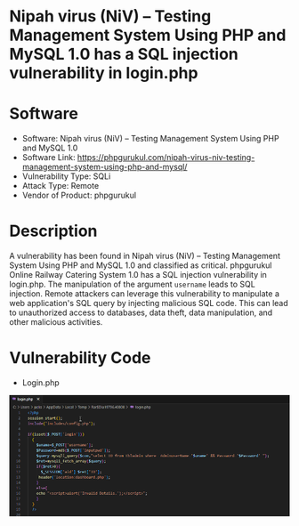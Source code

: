 # Nipah virus (NiV) – Testing Management System Using PHP and MySQL 1.0 has a SQL injection vulnerability in login.php

# Software
* Software: Nipah virus (NiV) – Testing Management System Using PHP and MySQL 1.0
* Software Link: https://phpgurukul.com/nipah-virus-niv-testing-management-system-using-php-and-mysql/
* Vulnerability Type: SQLi
* Attack Type: Remote
* Vendor of Product: phpgurukul

# Description
A vulnerability has been found in Nipah virus (NiV) – Testing Management System Using PHP and MySQL 1.0 and classified as critical. phpgurukul Online Railway Catering System 1.0 has a SQL injection vulnerability in login.php. The manipulation of the argument `username` leads to SQL injection. Remote attackers can leverage this vulnerability to manipulate a web application's SQL query by injecting malicious SQL code. This can lead to unauthorized access to databases, data theft, data manipulation, and other malicious activities.

# Vulnerability Code
* Login.php


![Example Image](image1.png)
